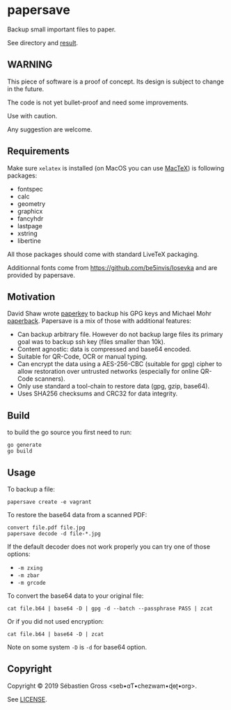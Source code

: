 # papersave

Backup small important files to paper.

See [](examples) directory and [result](examples/vagrant.pdf).


## WARNING

This piece of software is a proof of concept. Its design is subject to
change in the future.

The code is not yet bullet-proof and need some improvements.

Use with caution.

Any suggestion are welcome.


## Requirements

Make sure `xelatex` is installed (on MacOS you can use
[MacTeX](http://www.tug.org/mactex/)) is following packages:

* fontspec
* calc
* geometry
* graphicx
* fancyhdr
* lastpage
* xstring
* libertine

All those packages should come with standard LiveTeX packaging.

Additionnal fonts come from https://github.com/be5invis/Iosevka and are
provided by papersave.

## Motivation

David Shaw wrote [paperkey](https://www.jabberwocky.com/software/paperkey/)
to backup his GPG keys and Michael Mohr
[paperback](http://ollydbg.de/Paperbak/). Papersave is a mix of those with
additional features:

* Can backup arbitrary file. However do not backup large files its primary
  goal was to backup ssh key (files smaller than 10k).
* Content agnostic: data is compressed and base64 encoded.
* Suitable for QR-Code, OCR or manual typing.
* Can encrypt the data using a AES-256-CBC (suitable for gpg) cipher to
  allow restoration over untrusted networks (especially for online QR-Code
  scanners).
* Only use standard a tool-chain to restore data (gpg, gzip, base64).
* Uses SHA256 checksums and CRC32 for data integrity.

## Build

to build the go source you first need to run:

```
go generate
go build
```

## Usage

To backup a file:

```
papersave create -e vagrant
```

To restore the base64 data from a scanned PDF:

```
convert file.pdf file.jpg
papersave decode -d file-*.jpg
```

If the default decoder does not work properly you can try one of those
options:

* `-m zxing`
* `-m zbar`
* `-m grcode`

To convert the base64 data to your original file:

```
cat file.b64 | base64 -D | gpg -d --batch --passphrase PASS | zcat
```

Or if you did not used encryption:

```
cat file.b64 | base64 -D | zcat
```

Note on some system `-D` is `-d` for base64 option.


## Copyright

Copyright © 2019 Sébastien Gross <seb•ɑƬ•chezwam•ɖɵʈ•org>.

See [LICENSE](LICENSE).
